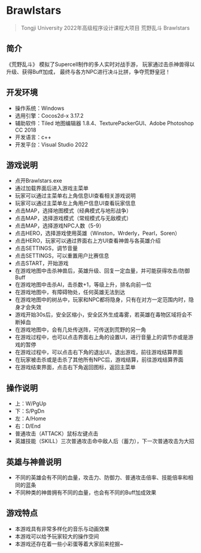 # Brawlstars
> Tongji University 2022年高级程序设计课程大项目
荒野乱斗 Brawlstars

## 简介

《荒野乱斗》
模拟了Supercell制作的多人实时对战手游，
玩家通过击杀神兽得以升级、获得Buff加成，
最终与各方NPC进行决斗比拼，争夺荒野皇冠！

## 开发环境

- 操作系统：Windows
- 选用引擎：Cocos2d-x 3.17.2
- 辅助软件：Tiled 地图编辑器 1.8.4、TexturePackerGUI、Adobe Photoshop CC 2018
- 开发语言：c++
- 开发平台：Visual Studio 2022

## 游戏说明

- 点开Brawlstars.exe
- 通过加载界面后进入游戏主菜单
- 玩家可以通过主菜单右上角信息UI查看相关游戏说明
- 玩家可以通过主菜单左上角用户信息UI查看玩家信息
- 点击MAP，选择地图模式（经典模式与地形战争）
- 点击MAP，选择游戏模式（常规模式与无敌模式）
- 点击MAP，选择游戏NPC人数（5-9）
- 点击HERO，选择游戏使用英雄（Winston，Wrderly，Pearl，Soren）
- 点击HERO，玩家可以通过界面右上方UI查看神兽与各英雄介绍
- 点击SETTINGS，调节音量
- 点击SETTINGS，可以重置用户比赛信息
- 点击START，开始游戏
- 在游戏地图中击杀神兽后，英雄升级、回复一定血量，并可能获得攻击/防御Buff
- 在游戏地图中击杀AI，击杀数+1，等级上升，排名向前一位
- 在游戏地图中，有障碍物处，任何英雄无法到达
- 在游戏地图中的树丛中，玩家和NPC都将隐身，只有在对方一定范围内时，隐身才会失效
- 游戏开始30s后，安全区缩小，安全区外生成毒雾，若英雄在毒物区域将会不断掉血
- 在游戏地图中，会有几处传送阵，可传送到荒野的另一角
- 在游戏过程中，也可以点击界面右上角的设置UI，进行音量上的调节亦或是游戏的暂停
- 在游戏过程中，可以点击右下角的退出UI，退出游戏，前往游戏结算界面
- 在玩家被击杀或是击杀了其他所有NPC后，游戏结算，前往游戏结算界面
- 在游戏结束界面，点击右下角返回图标，返回主菜单

## 操作说明

- 上：W/PgUp
- 下：S/PgDn
- 左：A/Home
- 右：D/End
- 普通攻击（ATTACK）鼠标左键点击
- 英雄技能（SKILL）三次普通攻击命中敌人后（蓄力），下一次普通攻击为大招

## 英雄与神兽说明

- 不同的英雄会有不同的血量，攻击力、防御力、普通攻击倍率、技能倍率和相同的蓝条
- 不同种类的神兽拥有不同的血量，也会有不同的Buff加成效果

## 游戏特点

- 本游戏具有非常多样化的音乐与动画效果
- 本游戏可以给予玩家较大的操作空间
- 本游戏还存在着一些小彩蛋等着大家前来挖掘~

